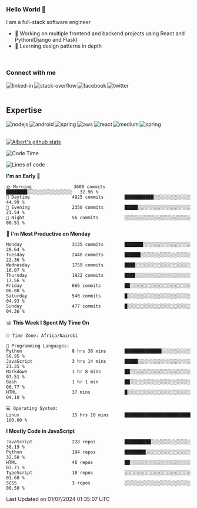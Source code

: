 

### Hello World 👋
I am a full-stack software engineer
- 🔭 Working on multiple frontend and backend projects using React and Python(Django and Flask)
- 🌱 Learning design patterns in depth

<br>

### Connect with me

[<img align="left" alt="linked-in" src="https://img.shields.io/badge/linkedin-%230077B5.svg?&style=for-the-badge&logo=linkedin&logoColor=white" />](https://www.linkedin.com/in/albert-byrone/)

<!-- [<img align="left" alt="medium" src="https://img.shields.io/badge/medium-%2312100E.svg?&style=for-the-badge&logo=medium&logoColor=white" />](https://56faisal.medium.com/) -->

[<img align="left" alt="stack-overflow" src="https://img.shields.io/badge/stack%20overflow-FE7A16?logo=stack-overflow&logoColor=white&style=for-the-badge" />](https://stackoverflow.com/users/11916317/albert-byrone)

[<img align="left" alt="facebook" src="https://img.shields.io/badge/facebook-%231877F2.svg?&style=for-the-badge&logo=facebook&logoColor=white" />](https://web.facebook.com/albert.byrone.1/)

[<img align="left" alt="twitter" src="https://img.shields.io/badge/twitter-%231DA1F2.svg?&style=for-the-badge&logo=twitter&logoColor=white" />](https://twitter.com/byrone_albert)

<br>

<br>

## Expertise
<img align="left" alt="nodejs" src="https://img.shields.io/badge/python%20-%2343853D.svg?&style=for-the-badge&logo=node.js&logoColor=white" />
<img align="left" alt="android" src="https://img.shields.io/badge/Flask-3DDC84?logo=android&logoColor=white&style=for-the-badge" />
<img align="left" alt="spring" src="https://img.shields.io/badge/drf%20-%236DB33F.svg?&style=for-the-badge&logo=spring&logoColor=white" />
<img align="left" alt="aws" src="https://img.shields.io/badge/django%20AWS-%23232F3E?logo=amazon-aws&logoColor=white&style=for-the-badge" />
<img align="left" alt="react" src="https://img.shields.io/badge/react%20-%2320232a.svg?&style=for-the-badge&logo=react&logoColor=%2361DAFB" />
<img align="left" alt="medium" src="https://img.shields.io/badge/Angular-%23316192.svg?&style=for-the-badge&logo=postgresql&logoColor=white" />
<img align="left" alt="spring" src="https://img.shields.io/badge/Javascript%20-%236DB33F.svg?&style=for-the-badge&logo=spring&logoColor=white" />
<br>
<br>


[![Albert's github stats](https://github-readme-stats.vercel.app/api?username=Albert-Byrone&count_private=true&show_icons=true&theme=radical&hide_rank=false)](https://github.com/anuraghazra/github-readme-stats)

<!-- [![Top Langs](https://github-readme-stats.vercel.app/api/top-langs/?username=Albert-Byrone&layout=compact)](https://github.com/anuraghazra/github-readme-stats) -->

<!--
**Albert-Byrone/Albert-Byrone** is a ✨ _special_ ✨ repository because its `README.md` (this file) appears on your GitHub profile.

Here are some ideas to get you started:

- 🔭 I’m currently working on ...
- 🌱 I’m currently learning ...
- 👯 I’m looking to collaborate on ...
- 🤔 I’m looking for help with ...
- 💬 Ask me about ...
- 📫 How to reach me: ...
- 😄 Pronouns: ...
- ⚡ Fun fact: ...
-->


<!--START_SECTION:waka-->
![Code Time](http://img.shields.io/badge/Code%20Time-1%2C212%20hrs%205%20mins-blue)

![Lines of code](https://img.shields.io/badge/From%20Hello%20World%20I%27ve%20Written-65.1%20million%20lines%20of%20code-blue)

**I'm an Early 🐤** 

```text
🌞 Morning                3608 commits        ████████░░░░░░░░░░░░░░░░░   32.96 % 
🌆 Daytime                4925 commits        ███████████░░░░░░░░░░░░░░   44.99 % 
🌃 Evening                2358 commits        █████░░░░░░░░░░░░░░░░░░░░   21.54 % 
🌙 Night                  56 commits          ░░░░░░░░░░░░░░░░░░░░░░░░░   00.51 % 
```
📅 **I'm Most Productive on Monday** 

```text
Monday                   3135 commits        ███████░░░░░░░░░░░░░░░░░░   28.64 % 
Tuesday                  2448 commits        ██████░░░░░░░░░░░░░░░░░░░   22.36 % 
Wednesday                1759 commits        ████░░░░░░░░░░░░░░░░░░░░░   16.07 % 
Thursday                 1922 commits        ████░░░░░░░░░░░░░░░░░░░░░   17.56 % 
Friday                   666 commits         ██░░░░░░░░░░░░░░░░░░░░░░░   06.08 % 
Saturday                 540 commits         █░░░░░░░░░░░░░░░░░░░░░░░░   04.93 % 
Sunday                   477 commits         █░░░░░░░░░░░░░░░░░░░░░░░░   04.36 % 
```


📊 **This Week I Spent My Time On** 

```text
🕑︎ Time Zone: Africa/Nairobi

💬 Programming Languages: 
Python                   8 hrs 38 mins       ██████████████░░░░░░░░░░░   56.95 % 
JavaScript               3 hrs 14 mins       █████░░░░░░░░░░░░░░░░░░░░   21.35 % 
Markdown                 1 hr 8 mins         ██░░░░░░░░░░░░░░░░░░░░░░░   07.51 % 
Bash                     1 hr 1 min          ██░░░░░░░░░░░░░░░░░░░░░░░   06.77 % 
HTML                     37 mins             █░░░░░░░░░░░░░░░░░░░░░░░░   04.10 % 

💻 Operating System: 
Linux                    15 hrs 10 mins      █████████████████████████   100.00 % 
```

**I Mostly Code in JavaScript** 

```text
JavaScript               228 repos           ██████████░░░░░░░░░░░░░░░   38.19 % 
Python                   194 repos           ████████░░░░░░░░░░░░░░░░░   32.50 % 
HTML                     46 repos            ██░░░░░░░░░░░░░░░░░░░░░░░   07.71 % 
TypeScript               10 repos            ░░░░░░░░░░░░░░░░░░░░░░░░░   01.68 % 
SCSS                     3 repos             ░░░░░░░░░░░░░░░░░░░░░░░░░   00.50 % 
```




 Last Updated on 01/07/2024 01:35:07 UTC
<!--END_SECTION:waka-->
